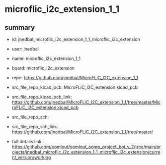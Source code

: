 # microflic_i2c_extension_1_1
 
## summary 
* id: jnedbal_microflic_i2c_extension_1_1_microflic_i2c_extension
* user: jnedbal
* name: microflic_i2c_extension_1_1
* board: microflic_i2c_extension
* repo: https://github.com/jnedbal/MicroFLiC_I2C_extension_1_1
* src_file_repo_kicad_pcb: MicroFLiC_I2C_extension.kicad_pcb
* src_file_repo_kicad_pcb_link: https://github.com/jnedbal/MicroFLiC_I2C_extension_1_1/tree/master/MicroFLiC_I2C_extension.kicad_pcb


* src_file_repo_sch: 
* src_file_repo_sch_link: https://github.com/jnedbal/MicroFLiC_I2C_extension_1_1/tree/master/
* full details link: https://github.com/oomlout/oomlout_oomp_project_bot_v_2/tree/main/projects/jnedbal_microflic_i2c_extension_1_1_microflic_i2c_extension/current_version/working  






